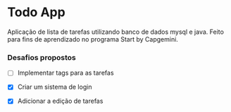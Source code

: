 # Todo App
Aplicação de lista de tarefas utilizando banco de dados mysql e java.
Feito para fins de aprendizado no programa Start by Capgemini.

### Desafios propostos
- [ ] Implementar tags para as tarefas
- [x] Criar um sistema de login
- [x] Adicionar a edição de tarefas


